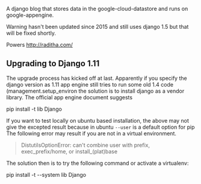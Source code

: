 A django blog that stores data in the google-cloud-datastore and runs
on google-appengine.

Warning hasn't been updated since 2015 and still uses django 1.5 but 
that will be fixed shortly.

Powers http://raditha.com/


Upgrading to Django 1.11
--
The upgrade process has kicked off at last. Apparently if you specify the django
version as 1.11 app engine still tries to run some old 1.4 code (management.setup_environ
the solution is to install django as a vendor library. The official app engine document
suggests

   pip install -t lib Django
   

If you want to test locally on ubuntu based installation, the above may not give the
excepted result because in ubuntu `--user` is a default option for pip The following error
may result if you are not in a virtual environment. 

>   DistutilsOptionError: can't combine user with prefix, exec_prefix/home, or install_(plat)base

The solution then is to try the following command or activate a virtualenv:

   pip install -t --system lib Django

